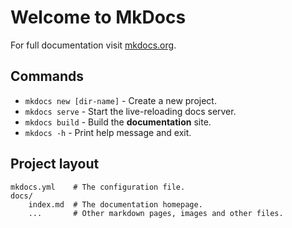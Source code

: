 # Welcome to MkDocs

For full documentation visit [mkdocs.org](https://www.mkdocs.org).

<!-- https://github.com/mkdocs/catalog -->
<!-- https://squidfunk.github.io/mkdocs-material/creating-your-site/ -->
<!-- https://realpython.com/python-project-documentation-with-mkdocs/ -->

<!-- 다국어: https://github.com/ultrabug/mkdocs-static-i18n -->
<!-- CLI문서화: https://github.com/DataDog/mkdocs-click -->

## Commands

* `mkdocs new [dir-name]` - Create a new project.
* `mkdocs serve` - Start the live-reloading docs server.
* `mkdocs build` - Build the **documentation** site.
* `mkdocs -h` - Print help message and exit.

## Project layout

    mkdocs.yml    # The configuration file.
    docs/
        index.md  # The documentation homepage.
        ...       # Other markdown pages, images and other files.
